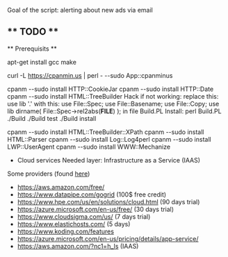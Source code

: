 Goal of the script: alerting about new ads via email

** TODO **
 -

** Prerequisits **

apt-get install gcc make

curl -L https://cpanmin.us | perl - --sudo App::cpanminus

cpanm --sudo install HTTP::CookieJar
cpanm --sudo install HTTP::Date
cpanm --sudo install HTML::TreeBuilder
	Hack if not working:
	replace this:
		use lib '.'
	with this:
		use File::Spec;
		use File::Basename;
		use File::Copy;
		use lib dirname( File::Spec->rel2abs(__FILE__) );
	in file Build.PL
	Install:
	perl Build.PL
	./Build
	./Build test
	./Build install

cpanm --sudo install HTML::TreeBuilder::XPath
cpanm --sudo install HTML::Parser
cpanm --sudo install Log::Log4perl
cpanm --sudo install LWP::UserAgent
cpanm --sudo install WWW::Mechanize


* Cloud services
Needed layer: Infrastructure as a Service (IAAS)

Some providers (found [here](http://www.techrepublic.com/blog/10-things/10-iaas-providers-who-provide-free-cloud-resources/))
 - https://aws.amazon.com/free/
 - https://www.datapipe.com/gogrid (100$ free credit)
 - https://www.hpe.com/us/en/solutions/cloud.html (90 days trial)
 - https://azure.microsoft.com/en-us/free/ (30 days trial)
 - https://www.cloudsigma.com/us/ (7 days trial)
 - https://www.elastichosts.com/ (5 days)
 - https://www.koding.com/features
 - https://azure.microsoft.com/en-us/pricing/details/app-service/
 - https://aws.amazon.com/?nc1=h_ls (IAAS)




